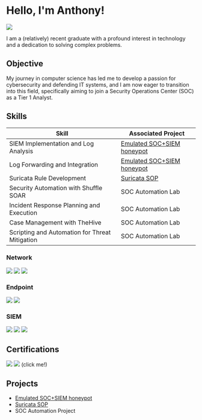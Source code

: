 # Hello, I'm Anthony!
<a href="https://www.linkedin.com/in/anthony-petroff-7b7556254/"><img src="https://img.shields.io/badge/-LinkedIn-0072b1?&style=for-the-badge&logo=linkedin&logoColor=white" /></a>

I am a (relatively) recent graduate with a profound interest in technology and a dedication to solving complex problems.

## Objective

My journey in computer science has led me to develop a passion for cybersecurity and defending IT systems, and I am now eager to transition into this field, specifically aiming to join a Security Operations Center (SOC) as a Tier 1 Analyst.

## Skills

| Skill                                         | Associated Project         |
|-----------------------------------------------|----------------------------|
| SIEM Implementation and Log Analysis          | <a href="https://github.com/petroffa/Emulated-SOC-SIEM-honeypot/blob/main/README.md">Emulated SOC+SIEM honeypot</a>|
| Log Forwarding and Integration                | <a href="https://github.com/petroffa/Emulated-SOC-SIEM-honeypot/blob/main/README.md">Emulated SOC+SIEM honeypot</a>|
| Suricata Rule Development                     | <a href="https://github.com/petroffa/SOP-Suricata-Rule-development/blob/main/README.md">Suricata SOP</a>|
| Security Automation with Shuffle SOAR         | SOC Automation Lab|
| Incident Response Planning and Execution      | SOC Automation Lab|
| Case Management with TheHive                  | SOC Automation Lab|
| Scripting and Automation for Threat Mitigation | SOC Automation Lab|

<!-- ## Tools -->

### Network
<div>
    <img src="https://img.shields.io/badge/-Wireshark-1679A7?&style=for-the-badge&logo=Wireshark&logoColor=white" />
    <img src="https://img.shields.io/badge/-Suricata-EF3B2D?&style=for-the-badge&logo=Suricata&logoColor=white" />
    <img src="https://img.shields.io/badge/-Zeek-777BB4?&style=for-the-badge&logo=Zeek&logoColor=white" />
</div>

### Endpoint
<div>
    <img src="https://img.shields.io/badge/-Microsoft_Defender_for_Endpoint-00A4EF?&style=for-the-badge&logo=Microsoft&logoColor=white" />
    <img src="https://img.shields.io/badge/-Velociraptor-4B275F?&style=for-the-badge&logo=Velociraptor&logoColor=white" />
</div>

### SIEM
<div>
    <img src="https://img.shields.io/badge/-Microsoft_Sentinel-0078D4?&style=for-the-badge&logo=Microsoft&logoColor=white" />
    <img src="https://img.shields.io/badge/-Splunk-000000?&style=for-the-badge&logo=Splunk&logoColor=white" />
    <img src="https://img.shields.io/badge/-Elastic-005571?&style=for-the-badge&logo=Elastic&logoColor=white" />
</div>

## Certifications
<div>
<a href="https://www.credly.com/badges/85dc5c0d-8def-4d0c-aae0-1544a1a74fe6/public_url"><img src="https://img.shields.io/badge/-Security%2B-FF0000?&style=for-the-badge&logo=CompTIA&logoColor=white" /></a>
<a href="https://www.credly.com/badges/db541dc7-5b13-4be9-a08d-2bd750501da0/public_url"><img src="https://img.shields.io/badge/-CDSA-006400?&style=for-the-badge&logoColor=white" /></a> (click me!)
</div> 

## Projects
- <a href="https://github.com/petroffa/Emulated-SOC-SIEM-honeypot/blob/main/README.md">Emulated SOC+SIEM honeypot</a>
- <a href="https://github.com/petroffa/SOP-Suricata-Rule-development/blob/main/README.md">Suricata SOP</a>
- SOC Automation Project

<!--
**petroffa/petroffa** is a ✨ _special_ ✨ repository because its `README.md` (this file) appears on your GitHub profile.

Here are some ideas to get you started:

- 🔭 I’m currently working on ...
- 🌱 I’m currently learning ...
- 👯 I’m looking to collaborate on ...
- 🤔 I’m looking for help with ...
- 💬 Ask me about ...
- 📫 How to reach me: ...
- 😄 Pronouns: ...
- ⚡ Fun fact: ...
-->
